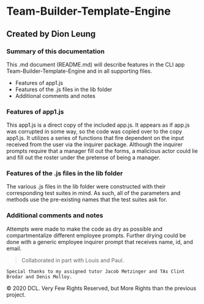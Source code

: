 # Team-Builder-Template-Engine

## Created by Dion Leung

### Summary of this documentation

This .md document (README.md) will describe features in the CLI app Team-Builder-Template-Engine and in all supporting files. 
* Features of app1.js 
* Features of the .js files in the lib folder
* Additional comments and notes

### Features of app1.js
This app1.js is a direct copy of the included app.js. It appears as if app.js was corrupted in some way, so the code was copied over to the copy app1.js. It utilizes a series of functions that fire dependent on the input received from the user via the inquirer package. Although the inquirer prompts require that a manager fill out the forms, a malicious actor could lie and fill out the roster under the pretense of being a manager.

### Features of the .js files in the lib folder
The various .js files in the lib folder were constructed with their corresponding test suites in mind. As such, all of the parameters and methods use the pre-existing names that the test suites ask for.

### Additional comments and notes
Attempts were made to make the code as dry as possible and compartmentalize different employee prompts. Further drying could be done with a generic employee inquirer prompt that receives name, id, and email.

> Collaborated in part with Louis and Paul.

```
Special thanks to my assigned tutor Jacob Metzinger and TAs Clint Brodar and Denis Molloy.
```

© 2020 DCL. Very Few Rights Reserved, but More Rights than the previous project.